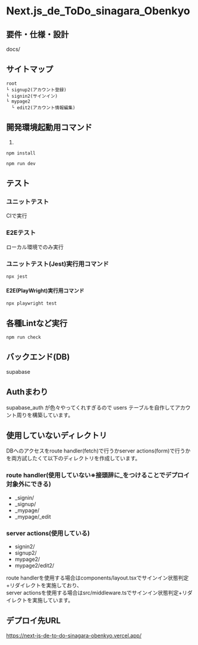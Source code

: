 # Next.js_de_ToDo_sinagara_Obenkyo

## 要件・仕様・設計

docs/

## サイトマップ

```
root
└ signup2(アカウント登録)
└ signin2(サインイン)
└ mypage2
  └ edit2(アカウント情報編集)
```

## 開発環境起動用コマンド

1.

```
npm install
```

```
npm run dev
```

## テスト
### ユニットテスト
CIで実行

### E2Eテスト
ローカル環境でのみ実行

### ユニットテスト(Jest)実行用コマンド

```
npx jest
```

#### E2E(PlayWright)実行用コマンド

```
npx playwright test
```

## 各種Lintなど実行

```
npm run check
```

## バックエンド(DB)
supabase

## Authまわり

supabase_auth が色々やってくれすぎるので users テーブルを自作してアカウント周りを構築しています。

## 使用していないディレクトリ

DBへのアクセスをroute handler(fetch)で行うかserver actions(form)で行うかを両方試したくて以下のディレクトリを作成しています。

### route handler(使用していない※接頭辞に\_をつけることでデプロイ対象外にできる)

- \_signin/
- \_signup/
- \_mypage/
- \_mypage/\_edit

### server actions(使用している)

- signin2/
- signup2/
- mypage2/
- mypage2/edit2/

route handlerを使用する場合はcomponents/layout.tsxでサインイン状態判定+リダイレクトを実施しており、  
server actionsを使用する場合はsrc/middleware.tsでサインイン状態判定+リダイレクトを実施しています。

## デプロイ先URL

https://next-js-de-to-do-sinagara-obenkyo.vercel.app/
